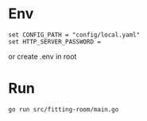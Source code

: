 # Env
```commandline
set CONFIG_PATH = "config/local.yaml"
set HTTP_SERVER_PASSWORD = 
```
or create .env in root
# Run
```
go run src/fitting-room/main.go
```